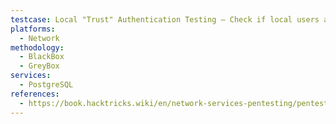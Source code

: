 ```yaml
---
testcase: Local "Trust" Authentication Testing – Check if local users are allowed to authenticate without a password (via pg_hba.conf settings)
platforms: 
  - Network
methodology: 
  - BlackBox
  - GreyBox
services:
  - PostgreSQL
references:
  - https://book.hacktricks.wiki/en/network-services-pentesting/pentesting-postgresql.html
---
```

